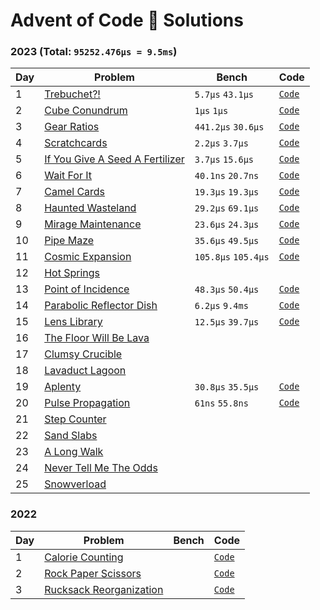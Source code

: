 # Advent of Code 🎄 Solutions

### 2023 (Total: `95252.476µs = 9.5ms`)

| Day | Problem                                                                | Bench               | Code                    |
| --- | ---------------------------------------------------------------------- | ------------------- | ----------------------- |
| 1   | [Trebuchet?!](https://adventofcode.com/2023/day/1)                     | `5.7µs` `43.1µs`    | [`Code`](./2023/day-1)  |
| 2   | [Cube Conundrum](https://adventofcode.com/2023/day/2)                  | `1µs` `1µs`         | [`Code`](./2023/day-2)  |
| 3   | [Gear Ratios](https://adventofcode.com/2023/day/3)                     | `441.2µs` `30.6µs`  | [`Code`](./2023/day-3)  |
| 4   | [Scratchcards](https://adventofcode.com/2023/day/4)                    | `2.2µs` `3.7µs`     | [`Code`](./2023/day-4)  |
| 5   | [If You Give A Seed A Fertilizer](https://adventofcode.com/2023/day/5) | `3.7µs` `15.6µs`    | [`Code`](./2023/day-5)  |
| 6   | [Wait For It](https://adventofcode.com/2023/day/6)                     | `40.1ns` `20.7ns`   | [`Code`](./2023/day-6)  |
| 7   | [Camel Cards](https://adventofcode.com/2023/day/7)                     | `19.3µs` `19.3µs`   | [`Code`](./2023/day-7)  |
| 8   | [Haunted Wasteland](https://adventofcode.com/2023/day/8)               | `29.2µs` `69.1µs`   | [`Code`](./2023/day-8)  |
| 9   | [Mirage Maintenance](https://adventofcode.com/2023/day/9)              | `23.6µs` `24.3µs`   | [`Code`](./2023/day-9)  |
| 10  | [Pipe Maze](https://adventofcode.com/2023/day/10)                      | `35.6µs` `49.5µs`   | [`Code`](./2023/day-10) |
| 11  | [Cosmic Expansion](https://adventofcode.com/2023/day/11)               | `105.8µs` `105.4µs` | [`Code`](./2023/day-11) |
| 12  | [Hot Springs](https://adventofcode.com/2023/day/12)                    |                     |                         |
| 13  | [Point of Incidence](https://adventofcode.com/2023/day/13)             | `48.3µs` `50.4µs`   | [`Code`](./2023/day-13) |
| 14  | [Parabolic Reflector Dish](https://adventofcode.com/2023/day/14)       | `6.2µs` `9.4ms`     | [`Code`](./2023/day-14) |
| 15  | [Lens Library](https://adventofcode.com/2023/day/15)                   | `12.5µs` `39.7µs`   | [`Code`](./2023/day-15) |
| 16  | [The Floor Will Be Lava](https://adventofcode.com/2023/day/16)         |                     |                         |
| 17  | [Clumsy Crucible](https://adventofcode.com/2023/day/17)                |                     |                         |
| 18  | [Lavaduct Lagoon](https://adventofcode.com/2023/day/18)                |                     |                         |
| 19  | [Aplenty](https://adventofcode.com/2023/day/19)                        | `30.8µs` `35.5µs`   | [`Code`](./2023/day-19) |
| 20  | [Pulse Propagation](https://adventofcode.com/2023/day/20)              | `61ns` `55.8ns`     | [`Code`](./2023/day-20) |
| 21  | [Step Counter](https://adventofcode.com/2023/day/21)                   |                     |                         |
| 22  | [Sand Slabs](https://adventofcode.com/2023/day/22)                     |                     |                         |
| 23  | [A Long Walk](https://adventofcode.com/2023/day/23)                    |                     |                         |
| 24  | [Never Tell Me The Odds](https://adventofcode.com/2023/day/24)         |                     |                         |
| 25  | [Snowverload](https://adventofcode.com/2023/day/25)                    |                     |                         |

<!-- (5.7 + 43.1) + (1 + 1) + (441.2 + 30.6) + (2.2 + 3.7) + (3.7 + 15.6) + (0.04 + 0.02) + (19.3 + 19.3) + (29.2 + 69.1) + (23.6 + 24.3) + (35.6 + 49.5) + (105.8 + 105.4) + (48.3 + 50.4) + (6.2 + 94000) + (12.5 + 39.7) + (30.8 + 35.5) + (0.061 + 0.055) -->

### 2022

| Day | Problem                                           | Bench | Code                              |
| --- | ------------------------------------------------- | ----- | --------------------------------- |
| 1   | [Calorie Counting](./2022/day-1/README.md)        |       | [`Code`](./2022/day-1/src/lib.rs) |
| 2   | [Rock Paper Scissors](./2022/day-2/README.md)     |       | [`Code`](./2022/day-2/src/lib.rs) |
| 3   | [Rucksack Reorganization](./2022/day-3/README.md) |       | [`Code`](./2022/day-3/src/lib.rs) |

